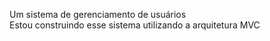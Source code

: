 Um sistema de gerenciamento de usuários <br />
Estou construindo esse sistema utilizando a arquitetura MVC 
